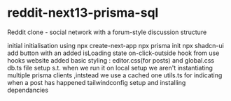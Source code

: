 # reddit-next13-prisma-sql
 Reddit clone - social network with a forum-style discussion structure

initial initialisation using 
npx create-next-app
npx prisma init
npx shadcn-ui add button with an added isLoading state
on-click-outside hook from use hooks website
added basic styling : editor.css(for posts) and global.css
db.ts file setup s.t. when we run it on local setup we aren't instantiating multiple prisma clients ,intstead we use a cached one
utils.ts for indicating when a post has happened
tailwindconfig setup and installing dependancies
